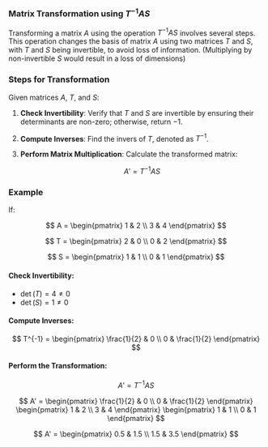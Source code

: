 ### Matrix Transformation using $T^{-1} A S$

Transforming a matrix $A$ using the operation $T^{-1} A S$ involves several steps. This operation changes the basis of matrix $A$ using two matrices $T$ and $S$, with $T$ and $S$ being invertible, to avoid loss of information.
(Multiplying by non-invertible $S$ would result in a loss of dimensions)

### Steps for Transformation

Given matrices $A$, $T$, and $S$:

1. **Check Invertibility**: Verify that $T$ and $S$ are invertible by ensuring their determinants are non-zero; otherwise, return $-1$.
2. **Compute Inverses**: Find the invers of $T$, denoted as $T^{-1}$.
3. **Perform Matrix Multiplication**: Calculate the transformed matrix:

   $$
   A' = T^{-1} A S
   $$

### Example

If:

$$
A =
\begin{pmatrix} 
1 & 2 \\ 
3 & 4 
\end{pmatrix}
$$

$$
T =
\begin{pmatrix} 
2 & 0 \\ 
0 & 2 
\end{pmatrix}
$$

$$
S =
\begin{pmatrix} 
1 & 1 \\ 
0 & 1 
\end{pmatrix}
$$

#### Check Invertibility:

- $\det(T) = 4 \neq 0$
- $\det(S) = 1 \neq 0$

#### Compute Inverses:

$$
T^{-1} =
\begin{pmatrix} 
\frac{1}{2} & 0 \\ 
0 & \frac{1}{2} 
\end{pmatrix}
$$

#### Perform the Transformation:

$$
A' = T^{-1} A S
$$

$$
A' =
\begin{pmatrix} 
\frac{1}{2} & 0 \\ 
0 & \frac{1}{2} 
\end{pmatrix}
\begin{pmatrix} 
1 & 2 \\ 
3 & 4 
\end{pmatrix}
\begin{pmatrix} 
1 & 1 \\ 
0 & 1 
\end{pmatrix}
$$

$$
A' =
\begin{pmatrix} 
0.5 & 1.5 \\ 
1.5 & 3.5 
\end{pmatrix}
$$
